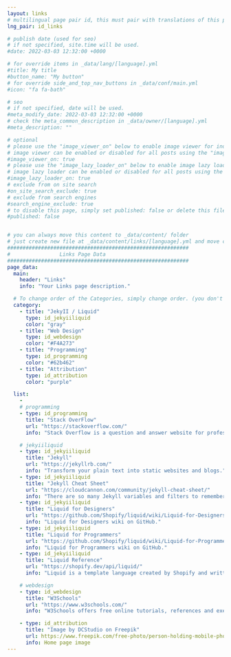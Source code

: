 ```yaml
---
layout: links
# multilingual page pair id, this must pair with translations of this page. (This name must be unique)
lng_pair: id_links

# publish date (used for seo)
# if not specified, site.time will be used.
#date: 2022-03-03 12:32:00 +0000

# for override items in _data/lang/[language].yml
#title: My title
#button_name: "My button"
# for override side_and_top_nav_buttons in _data/conf/main.yml
#icon: "fa fa-bath"

# seo
# if not specified, date will be used.
#meta_modify_date: 2022-03-03 12:32:00 +0000
# check the meta_common_description in _data/owner/[language].yml
#meta_description: ""

# optional
# please use the "image_viewer_on" below to enable image viewer for individual pages or posts (_posts/ or [language]/_posts folders).
# image viewer can be enabled or disabled for all posts using the "image_viewer_posts: true" setting in _data/conf/main.yml.
#image_viewer_on: true
# please use the "image_lazy_loader_on" below to enable image lazy loader for individual pages or posts (_posts/ or [language]/_posts folders).
# image lazy loader can be enabled or disabled for all posts using the "image_lazy_loader_posts: true" setting in _data/conf/main.yml.
#image_lazy_loader_on: true
# exclude from on site search
#on_site_search_exclude: true
# exclude from search engines
#search_engine_exclude: true
# to disable this page, simply set published: false or delete this file
#published: false


# you can always move this content to _data/content/ folder
# just create new file at _data/content/links/[language].yml and move content below.
###########################################################
#                Links Page Data
###########################################################
page_data:
  main:
    header: "Links"
    info: "Your Links page description."

  # To change order of the Categories, simply change order. (you don't need to change list order.)
  category:
    - title: "JekyII / Liquid"
      type: id_jekyiiliquid
      color: "gray"
    - title: "Web Design"
      type: id_webdesign
      color: "#F4A273"
    - title: "Programming"
      type: id_programming
      color: "#62b462"
    - title: "Attribution"
      type: id_attribution
      color: "purple"

  list:
    -
    # programming
    - type: id_programming
      title: "Stack OverFlow"
      url: "https://stackoverflow.com/"
      info: "Stack Overflow is a question and answer website for professional and enthusiastic programmers."

    # jekyiiliquid
    - type: id_jekyiiliquid
      title: "Jekyll"
      url: "https://jekyllrb.com/"
      info: "Transform your plain text into static websites and blogs."
    - type: id_jekyiiliquid
      title: "Jekyll Cheat Sheet"
      url: "https://cloudcannon.com/community/jekyll-cheat-sheet/"
      info: "There are so many Jekyll variables and filters to remember and it can be tricky to keep it all in your head. This cheat sheet serves as a quick reference of everything Jekyll can do."
    - type: id_jekyiiliquid
      title: "Liquid for Designers"
      url: "https://github.com/Shopify/liquid/wiki/Liquid-for-Designers"
      info: "Liquid for Designers wiki on GitHub."
    - type: id_jekyiiliquid
      title: "Liquid for Programmers"
      url: "https://github.com/Shopify/liquid/wiki/Liquid-for-Programmers"
      info: "Liquid for Programmers wiki on GitHub."
    - type: id_jekyiiliquid
      title: "Liquid Reference"
      url: "https://shopify.dev/api/liquid/"
      info: "Liquid is a template language created by Shopify and written in Ruby. It is now available as an open source project on GitHub."

    # webdesign
    - type: id_webdesign
      title: "W3Schools"
      url: "https://www.w3schools.com/"
      info: "W3Schools offers free online tutorials, references and exercises in all the major languages of the web. Covering popular subjects like HTML, CSS, JavaScript, Python, SQL, Java, and many more."

    - type: id_attribution
      title: "Image by DCStudio on Freepik"
      url: https://www.freepik.com/free-photo/person-holding-mobile-phone-with-high-tech-application-smart-house-features-controlling-lights-with-wireless-device_15853929.htm#query=smart%20home&position=8&from_view=search&track=ais
      info: Home page image
---
```

